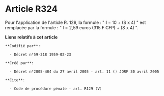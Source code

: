 # Article R324

Pour l'application de l'article R. 129, la formule : " I = 10 + (S x 4) " est remplacée par la formule : " I = 2,59 euros
(315 F CFP) + (S x 4) ".

**Liens relatifs à cet article**

	**Codifié par**:

	  - Décret n°59-318 1959-02-23

	**Créé par**:

	  - Décret n°2005-404 du 27 avril 2005 - art. 11 () JORF 30 avril 2005

	**Cite**:

	  - Code de procédure pénale - art. R129 (V)
